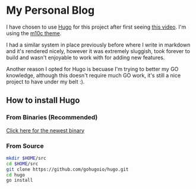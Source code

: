 # My Personal Blog

I have chosen to use [Hugo](https://github.com/gohugoio/hugo) for this project after first seeing [this video](https://www.youtube.com/watch?v=0RKpf3rK57I).
I'm using the [m10c theme](https://github.com/vaga/hugo-theme-m10c).


I had a similar system in place previously before where I write in markdown and it's rendered nicely, however it was extremely sluggish, took forever to build and wasn't enjoyable to work with for adding new features.

Another reason I opted for Hugo is becuase I'm trying to better my GO knowledge, although this doesn't require much GO work, it's still a nice project to have under my belt :).

## How to install Hugo

### From Binaries (Recommended)

[Click here for the newest binary](https://github.com/gohugoio/hugo/releases)

### From Source

```bash
mkdir $HOME/src
cd $HOME/src
git clone https://github.com/gohugoio/hugo.git
cd hugo
go install
```

